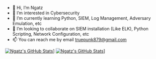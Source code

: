 - 👋 Hi, I’m Ngatz
- 👀 I’m interested in Cybersecurity
- 🌱 I’m currently learning Python, SIEM, Log Management, Adversary Emulation, etc
- 💞️ I’m looking to collaborate on SIEM installation (Like ELK), Python Scripting, Network Configuration, etc
- 📫 You can reach me by email truepunk879@gmail.com


[![Ngatz's GitHub Stats](https://github-readme-stats.vercel.app/api?username=Ngatz&show_icons=true&theme=dark#gh-dark-mode-only)](https://github.com/anuraghazra/github-readme-stats#gh-dark-mode-only)]
[![Ngatz's GitHub Stats](https://github-readme-stats.vercel.app/api?username=Ngatz&show_icons=true&theme=default#gh-light-mode-only)](https://github.com/anuraghazra/github-readme-stats#gh-light-mode-only)]


<!---
kecapsedap12/kecapsedap12 is a ✨ special ✨ repository because its `README.md` (this file) appears on your GitHub profile.
You can click the Preview link to take a look at your changes.
--->
